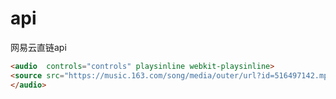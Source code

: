 # api

网易云直链api

```html
<audio  controls="controls" playsinline webkit-playsinline>
<source src="https://music.163.com/song/media/outer/url?id=516497142.mp3">
</audio>
```